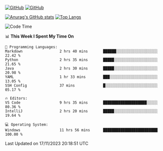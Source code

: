 [![GitHub](https://img.shields.io/github/followers/sharpxk?style=social)](https://github.com/sharpxk) [![GitHub](https://img.shields.io/github/stars/sharpxk?style=social)](https://github.com/sharpxk)

[![Anurag's GitHub stats](https://github-readme-stats-git-masterrstaa-rickstaa.vercel.app/api?username=sharpxk&hide=contribs,prs,issues&show_icons=true&theme=tokyonight)](https://github.com/anuraghazra/github-readme-stats)
[![Top Langs](https://github-readme-stats-git-masterrstaa-rickstaa.vercel.app/api/top-langs/?username=sharpxk&layout=compact&theme=tokyonight)](https://github.com/anuraghazra/github-readme-stats)

<!--START_SECTION:waka-->
![Code Time](http://img.shields.io/badge/Code%20Time-356%20hrs%2016%20mins-blue)

📊 **This Week I Spent My Time On** 

```text
💬 Programming Languages: 
Markdown                 2 hrs 40 mins       ██████░░░░░░░░░░░░░░░░░░░   22.42 % 
Python                   2 hrs 35 mins       █████░░░░░░░░░░░░░░░░░░░░   21.65 % 
Java                     2 hrs 30 mins       █████░░░░░░░░░░░░░░░░░░░░   20.98 % 
YAML                     1 hr 33 mins        ███░░░░░░░░░░░░░░░░░░░░░░   13.05 % 
SSH Config               37 mins             █░░░░░░░░░░░░░░░░░░░░░░░░   05.17 % 

🔥 Editors: 
VS Code                  9 hrs 35 mins       ████████████████████░░░░░   80.36 % 
IntelliJ                 2 hrs 20 mins       █████░░░░░░░░░░░░░░░░░░░░   19.64 % 

💻 Operating System: 
Windows                  11 hrs 56 mins      █████████████████████████   100.00 % 
```


 Last Updated on 17/11/2023 20:18:51 UTC
<!--END_SECTION:waka-->
